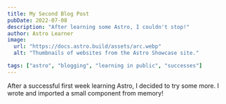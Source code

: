 ```yaml
---
title: My Second Blog Post
pubDate: 2022-07-08
description: "After learning some Astro, I couldn't stop!"
author: Astro Learner
image:
  url: "https://docs.astro.build/assets/arc.webp"
  alt: "Thumbnails of websites from the Astro Showcase site."

tags: ["astro", "blogging", "learning in public", "successes"]
---
```


After a successful first week learning Astro, I decided to try some more. I wrote and imported a small component from memory!
